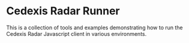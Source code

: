 # Cedexis Radar Runner

This is a collection of tools and examples demonstrating how to run the
Cedexis Radar Javascript client in various environments.
